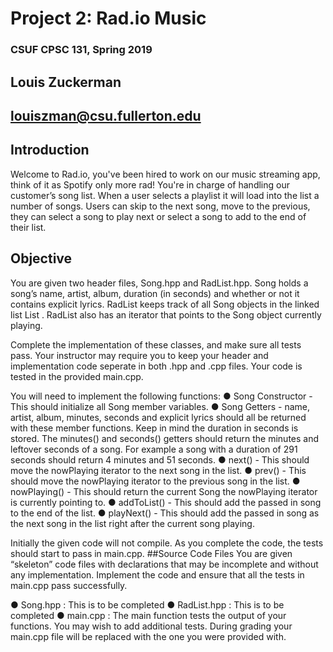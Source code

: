# Project 2: Rad.io Music
### CSUF CPSC 131, Spring 2019

## Louis Zuckerman

## louiszman@csu.fullerton.edu

## Introduction
Welcome to Rad.io, you've been hired to work on our music streaming app, think of it as Spotify
only more rad! You're in charge of handling our customer’s song list. When a user selects a
playlist it will load into the list a number of songs. Users can skip to the next song, move to the
previous, they can select a song to play next or select a song to add to the end of their list.

## Objective
You are given two header files, Song.hpp and RadList.hpp. Song holds a song’s name, artist,
album, duration (in seconds) and whether or not it contains explicit lyrics. RadList keeps track
of all Song objects in the linked list List . RadList also has an iterator that points to the Song
object currently playing.

Complete the implementation of these classes, and make sure all tests pass. Your instructor
may require you to keep your header and implementation code seperate in both .hpp and .cpp
files. Your code is tested in the provided main.cpp.

You will need to implement the following functions:
● Song Constructor - This should initialize all Song member variables.
● Song Getters - name, artist, album, minutes, seconds and explicit lyrics should all be
returned with these member functions. Keep in mind the duration in seconds is stored.
The minutes() and seconds() getters should return the minutes and leftover seconds of a
song. For example a song with a duration of 291 seconds should return 4 minutes and
51 seconds.
● next() - This should move the nowPlaying iterator to the next song in the list.
● prev() - This should move the nowPlaying iterator to the previous song in the list.
● nowPlaying() - This should return the current Song the nowPlaying iterator is
currently pointing to.
● addToList() - This should add the passed in song to the end of the list.
● playNext() - This should add the passed in song as the next song in the list right after
the current song playing.

Initially the given code will not compile. As you complete the code, the tests should start to pass
in main.cpp.
##Source Code Files
You are given “skeleton” code files with declarations that may be incomplete and without any
implementation. Implement the code and ensure that all the tests in main.cpp pass
successfully.

● Song.hpp : This is to be completed
● RadList.hpp : This is to be completed
● main.cpp : The main function tests the output of your functions. You may wish to add
additional tests. During grading your main.cpp file will be replaced with the one you were
provided with.

